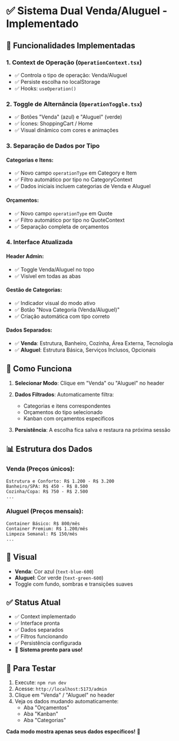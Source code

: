 # ✅ Sistema Dual Venda/Aluguel - Implementado

## 🎯 Funcionalidades Implementadas

### 1. **Context de Operação** (`OperationContext.tsx`)
- ✅ Controla o tipo de operação: Venda/Aluguel
- ✅ Persiste escolha no localStorage
- ✅ Hooks: `useOperation()`

### 2. **Toggle de Alternância** (`OperationToggle.tsx`)
- ✅ Botões "Venda" (azul) e "Aluguel" (verde)
- ✅ Ícones: ShoppingCart / Home
- ✅ Visual dinâmico com cores e animações

### 3. **Separação de Dados por Tipo**

#### **Categorias e Itens:**
- ✅ Novo campo `operationType` em Category e Item
- ✅ Filtro automático por tipo no CategoryContext
- ✅ Dados iniciais incluem categorias de Venda e Aluguel

#### **Orçamentos:**
- ✅ Novo campo `operationType` em Quote
- ✅ Filtro automático por tipo no QuoteContext
- ✅ Separação completa de orçamentos

### 4. **Interface Atualizada**

#### **Header Admin:**
- ✅ Toggle Venda/Aluguel no topo
- ✅ Visível em todas as abas

#### **Gestão de Categorias:**
- ✅ Indicador visual do modo ativo
- ✅ Botão "Nova Categoria (Venda/Aluguel)"
- ✅ Criação automática com tipo correto

#### **Dados Separados:**
- ✅ **Venda**: Estrutura, Banheiro, Cozinha, Área Externa, Tecnologia
- ✅ **Aluguel**: Estrutura Básica, Serviços Inclusos, Opcionais

## 🔄 Como Funciona

1. **Selecionar Modo**: Clique em "Venda" ou "Aluguel" no header
2. **Dados Filtrados**: Automaticamente filtra:
   - Categorias e itens correspondentes
   - Orçamentos do tipo selecionado
   - Kanban com orçamentos específicos

3. **Persistência**: A escolha fica salva e restaura na próxima sessão

## 📊 Estrutura dos Dados

### Venda (Preços únicos):
```
Estrutura e Conforto: R$ 1.200 - R$ 3.200
Banheiro/SPA: R$ 450 - R$ 8.500
Cozinha/Copa: R$ 750 - R$ 2.500
...
```

### Aluguel (Preços mensais):
```
Container Básico: R$ 800/mês
Container Premium: R$ 1.200/mês
Limpeza Semanal: R$ 150/mês
...
```

## 🎨 Visual

- **Venda**: Cor azul (`text-blue-600`)
- **Aluguel**: Cor verde (`text-green-600`)
- Toggle com fundo, sombras e transições suaves

## ✅ Status Atual

- ✅ Context implementado
- ✅ Interface pronta
- ✅ Dados separados
- ✅ Filtros funcionando
- ✅ Persistência configurada
- 🚀 **Sistema pronto para uso!**

## 🔧 Para Testar

1. Execute: `npm run dev`
2. Acesse: `http://localhost:5173/admin`
3. Clique em "Venda" / "Aluguel" no header
4. Veja os dados mudando automaticamente:
   - Aba "Orçamentos" 
   - Aba "Kanban"
   - Aba "Categorias"

**Cada modo mostra apenas seus dados específicos!** 🎯
